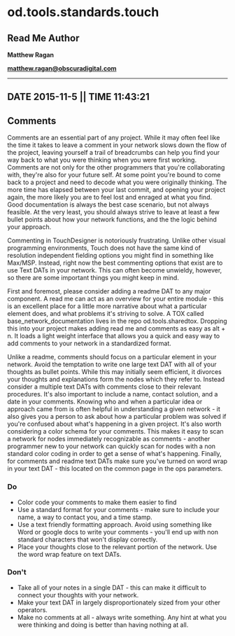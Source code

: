 # od.tools.standards.touch #

## Read Me Author ##
**Matthew Ragan**

**matthew.ragan@obscuradigital.com**

--------------------------------
DATE 2015-11-5 || TIME 11:43:21
--------------------------------

## Comments ##
Comments are an essential part of any project. While it may often feel like the time it takes to leave a comment in your network slows down the flow of the project, leaving yourself a trail of breadcrumbs can help you find your way back to what you were thinking when you were first working. Comments are not only for the other programmers that you're collaborating with, they're also for your future self. At some point you're bound to come back to a project and need to decode what you were originally thinking. The more time has elapsed between your last commit, and opening your project again, the more likely you are to feel lost and enraged at what you find. Good documentation is always the best case scenario, but not always feasible. At the very least, you should always strive to leave at least a few bullet points about how your network functions, and the the logic behind your approach.

Commenting in TouchDesigner is notoriously frustrating. Unlike other visual programming environments, Touch does not have the same kind of resolution independent fielding options you might find in something like Max/MSP. Instead, right now the best commenting options that exist are to use Text DATs in your network. This can often become unwieldy, however, so there are some important things you might keep in mind.

First and foremost, please consider adding a readme DAT to any major component. A read me can act as an overview for your entire module - this is an excellent place for a little more narrative about what a particular element does, and what problems it's striving to solve. A TOX called base_network_documentation lives in the repo od.tools.sharedtox. Dropping this into your project makes adding read me and comments as easy as alt + n. It loads a light weight interface that allows you a quick and easy way to add comments to your network in a standardized format. 

Unlike a readme, comments should focus on a particular element in your network. Avoid the temptation to write one large text DAT with all of your thoughts as bullet points. While this may initially seem efficient, it divorces your thoughts and explanations form the nodes which they refer to. Instead consider a multiple text DATs with comments close to their relevant procedures. It's also important to include a name, contact solution, and a date in your comments. Knowing who and when a particular idea or approach came from is often helpful in understanding a given network - it also gives you a person to ask about how a particular problem was solved if you're confused about what's happening in a given project. It's also worth considering a color schema for your comments. This makes it easy to scan a network for nodes immediately recognizable as comments - another programmer new to your network can quickly scan for nodes with a non standard color coding in order to get a sense of what's happening. Finally, for comments and readme text DATs make sure you've turned on word wrap in your text DAT - this located on the common page in the ops parameters.

### Do ###
* Color code your comments to make them easier to find
* Use a standard format for your comments - make sure to include your name, a way to contact you, and a time stamp.
* Use a text friendly formatting approach. Avoid using something like Word or google docs to write your comments - you'll end up with non standard characters that won't display correctly.
*  Place your thoughts close to the relevant portion of the network.
Use the word wrap feature on text DATs.

### Don't ###
* Take all of your notes in a single DAT - this can make it difficult to connect your thoughts with your network.
* Make your text DAT in largely disproportionately sized from your other operators.
* Make no comments at all - always write something. Any hint at what you were thinking and doing is better than having nothing at all. 
